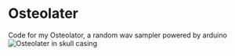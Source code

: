 # Osteolater
Code for my Osteolator, a random wav sampler powered by arduino
![Osteolater in skull casing](https://lh3.googleusercontent.com/JozvA8NwDHwYbn_b295tCSlSYr9EgIY_EZzuFXdVJkGRXpXRWEF3X2aVvsUI3crroVqmWpIyNYdDUUOXwyzPrVfp3KFvPgdwogEaEb6eF-0ze9tmY8vZLcC-p7xcTPcQWpL7zflqtcOhaKSBpDCh2U62kdjLa841C1eJbg8osM7PLW_J6Ho-vzFokPiUzr5qqoHksSeI2hXUIVnpBrk0DqfWciyTwjq2oY9ZPi05XQnmYuZ_J1HK--FH38NiC4sb9XjjbzH9NXQ7Ww_Q3s_EYanoCUSPohRelZxJfosEnGoHdPvGPtFMHkZTWX_0fINFG7V28Xp3xpWUrSnN-JiVOVYjBJBsz4qp0YXK0XZDVlr5P4EsooASKoJRXV-HRd2MLv8fWoORcIgiRKYJhgJQow1JnKryWq4-3GzidrlQoCntdUdvykAag4J55HeYve0gRbvtm40Yz7C46eJ8Q34RLEv-QAA8iNPydH3-d2oVBgq8Acw-ijxIK88RZt25OFB9dWvM5fpfWroAuDzvoWxUNadvvOLGQIp9-vhQ9HWxX0CxGbv_Ecb3HcRb2GOzIQ-NcwIo2KkZnHXqwvqQF6U83AquFGn2isxd3WnYAw3E7PHGWh1BUPBUlTjMJdSi4MbDnSLFVhS0KcCbFt5-HxshN27d6zrvik5v0128-NmgBk7NcVt8EG4VrbCaxi6Egg=w560-h746-no?authuser=0)
